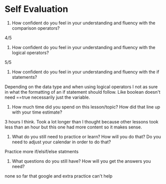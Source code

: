 # Self Evaluation

1. How confident do you feel in your understanding and fluency with the comparison operators?

 4/5

1. How confident do you feel in your understanding and fluency with the logical operators?

5/5

1. How confident do you feel in your understanding and fluency with the if statements?

Depending on the data type and when using logical operators I not as sure in what the formatting of an if statement should follow.  Like boolean doesn't need ==true necessarily just the variable.

1. How much time did you spend on this lesson/topic? How did that line up with your time estimate?

3 hours I think.  Took a lot longer than I thought because other lessons took less than an hour but this one had more content so it makes sense.

1. What do you still need to practice or learn? How will you do that? Do you need to adjust your calendar in order to do that?

Practice more if/elsif/else statments

1. What questions do you still have? How will you get the answers you need?

none so far that google and extra practice can't help

